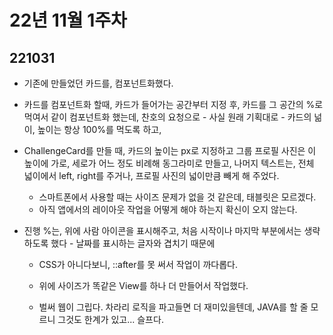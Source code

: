 # 22년 11월 1주차

## 221031

- 기존에 만들었던 카드를, 컴포넌트화했다.   

- 카드를 컴포넌트화 할때, 카드가 들어가는 공간부터 지정 후, 카드를 그 공간의 %로 먹여서 같이 컴포넌트화 했는데, 찬호의 요청으로 - 사실 원래 기획대로 - 카드의 넒이, 높이는 항상 100%를 먹도록 하고, 

- ChallengeCard를 만들 때, 카드의 높이는 px로 지정하고 그룹 프로필 사진은 이 높이에 가로, 세로가 어느 정도 비례해 동그라미로 만들고, 나머지 텍스트는, 전체 넓이에서 left, right를 주거나, 프로필 사진의 넓이만큼 빼게 해 주었다.
  
  - 스마트폰에서 사용할 때는 사이즈 문제가 없을 것 같은데, 태블릿은 모르겠다.
  - 아직 앱에서의 레이아웃 작업을 어떻게 해야 하는지 확신이 오지 않는다.

- 진행 %는, 위에 사람 아이콘을 표시해주고, 처음 시작이나 마지막 부분에서는 생략하도록 했다 - 날짜를 표시하는 글자와 겹치기 때문에
  
  - CSS가 아니다보니, ::after를 못 써서 작업이 까다롭다. 
  
  - 위에 사이즈가 똑같은 View를 하나 더 만들어서 작업했다.
  
  - 벌써 웹이 그립다. 차라리 로직을 파고들면 더 재미있을텐데, JAVA를 할 줄 모르니 그것도 한계가 있고... 슬프다.


